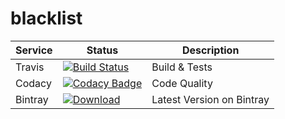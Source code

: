 # blacklist

Service | Status | Description
------- | ------ | -----------
Travis  | [![Build Status](https://travis-ci.org/takadu/blacklist.svg)](https://travis-ci.org/takadu/blacklist) | Build & Tests
Codacy |  [![Codacy Badge](https://api.codacy.com/project/badge/fddb87b6c79c443992edd2c137f9a2cf)](https://www.codacy.com/app/adi-baron/blacklist) | Code Quality
Bintray |  [ ![Download](https://api.bintray.com/packages/takadu/maven/blacklist/images/download.svg) ](https://bintray.com/takadu/maven/blacklist/_latestVersion) | Latest Version on Bintray

